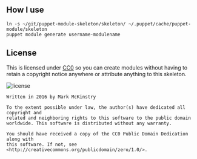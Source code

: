 How I use
---
```
ln -s ~/git/puppet-module-skeleton/skeleton/ ~/.puppet/cache/puppet-module/skeleton
puppet module generate username-modulename
```

License
---
This is licensed under [CC0](http://creativecommons.org/publicdomain/zero/1.0/)
so you can create modules without having to retain a copyright notice anywhere
or attribute anything to this skeleton.

![license](https://licensebuttons.net/p/zero/1.0/88x31.png)

```
Written in 2016 by Mark McKinstry

To the extent possible under law, the author(s) have dedicated all copyright and
related and neighboring rights to this software to the public domain
worldwide. This software is distributed without any warranty.

You should have received a copy of the CC0 Public Domain Dedication along with
this software. If not, see <http://creativecommons.org/publicdomain/zero/1.0/>.
```
